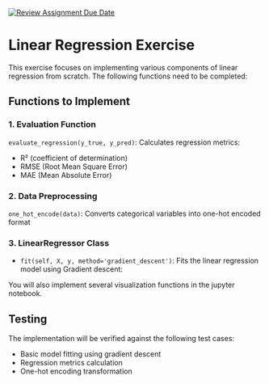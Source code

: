[![Review Assignment Due Date](https://classroom.github.com/assets/deadline-readme-button-22041afd0340ce965d47ae6ef1cefeee28c7c493a6346c4f15d667ab976d596c.svg)](https://classroom.github.com/a/r-ZL81vh)
# Linear Regression Exercise

This exercise focuses on implementing various components of linear regression from scratch. The following functions need to be completed:

## Functions to Implement

### 1. Evaluation Function
`evaluate_regression(y_true, y_pred)`: Calculates regression metrics:
- R² (coefficient of determination)
- RMSE (Root Mean Square Error)
- MAE (Mean Absolute Error)

### 2. Data Preprocessing
`one_hot_encode(data)`: Converts categorical variables into one-hot encoded format

### 3. LinearRegressor Class
- `fit(self, X, y, method='gradient_descent')`: Fits the linear regression model using Gradient descent:

You will also implement several visualization functions in the jupyter notebook.

## Testing
The implementation will be verified against the following test cases:
- Basic model fitting using gradient descent
- Regression metrics calculation
- One-hot encoding transformation
